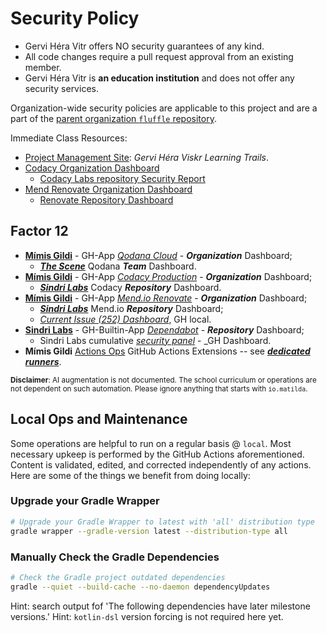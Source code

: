 # Security Policy

- Gervi Héra Vitr offers NO security guarantees of any kind.
- All code changes require a pull request approval from an existing member.
- Gervi Héra Vitr is **an education institution** and does not offer any security services. 

Organization-wide security policies are applicable to this project and are a part of the [parent organization `fluffle` repository](https://github.com/Mimis-Gildi/fluffle).

Immediate Class Resources:

- [Project Management Site](https://github.com/orgs/Gervi-Hera-Vitr/projects/1 "Gervi Héra Viskr Learning Trails"): _Gervi Héra Viskr Learning Trails_.
- [Codacy Organization Dashboard](https://app.codacy.com/organizations/gh/Gervi-Hera-Vitr/dashboard "Codacy Organization Dashboard")
  - [Codacy Labs repository Security Report](https://app.codacy.com/gh/Gervi-Hera-Vitr/sindri-labs/dashboard "Codacy Security Report")
- [Mend Renovate Organization Dashboard](https://developer.mend.io/github/Gervi-Hera-Vitr "Mend.io: Renovate Security Report")
  - [Renovate Repository Dashboard](https://developer.mend.io/github/Gervi-Hera-Vitr/sindri-labs "Google AI Labs Dashboard")

## Factor 12

- [**Mímis Gildi**](https://qodana.cloud/organizations/AY0jm "Qodana") - GH-App [_Qodana Cloud_](https://qodana.cloud/) -  _**Organization**_ Dashboard;
  - [_**The Scene**_](https://qodana.cloud/teams/zqLmn "The Scene") Qodana _**Team**_ Dashboard.
- [**Mímis Gildi**](https://app.codacy.com/organizations/gh/Gervi-Hera-Vitr/dashboard "Codacy") - GH-App [_Codacy Production_](https://www.codacy.com/) -  _**Organization**_ Dashboard;
  - [_**Sindri Labs**_](https://app.codacy.com/gh/Gervi-Hera-Vitr/sindri-labs/dashboard "Sindri Labs") Codacy _**Repository**_ Dashboard.
- [**Mímis Gildi**](https://developer.mend.io/github/Gervi-Hera-Vitr "Mend.io") - GH-App [_Mend.io Renovate_](https://developer.mend.io/) -  _**Organization**_ Dashboard;
  - [_**Sindri Labs**_](https://developer.mend.io/github/Gervi-Hera-Vitr/sindri-labs "Sindri Labs") Mend.io _**Repository**_ Dashboard;
  - [_Current Issue (252) Dashboard_](https://github.com/Gervi-Hera-Vitr/sindri-labs/issues/252 "Dependency Dashboard #252"), GH local.
- [**Sindri Labs**](https://github.com/Gervi-Hera-Vitr/sindri-labs/security/dependabot "Mímis Gildi") - GH-Builtin-App [_Dependabot_](https://github.com/dependabot "Dependabot") - _**Repository**_ Dashboard;
  - Sindri Labs cumulative [_security panel_](https://github.com/Gervi-Hera-Vitr/sindri-labs/security) - _GH Dashboard.
- **Mímis Gildi** [Actions Ops](./.github) GitHub Actions Extensions -- see [_**dedicated runners**_](https://github.com/Mimis-Gildi/organization-runners "Mímis Gildi and dependent organizations Dedicated self-hosted Runners").

<small><strong>Disclaimer</strong>: AI augmentation is not documented.
The school curriculum or operations are not dependent on such automation.
Please ignore anything that starts with `io.matilda`.</small>

## Local Ops and Maintenance

Some operations are helpful to run on a regular basis @ `local`.
Most necessary upkeep is performed by the GitHub Actions aforementioned.
Content is validated, edited, and corrected independently of any actions.
Here are some of the things we benefit from doing locally:

### Upgrade your Gradle Wrapper

```zsh
# Upgrade your Gradle Wrapper to latest with 'all' distribution type
gradle wrapper --gradle-version latest --distribution-type all
```

### Manually Check the Gradle Dependencies

```zsh
# Check the Gradle project outdated dependencies
gradle --quiet --build-cache --no-daemon dependencyUpdates
```

Hint: search output fof 'The following dependencies have later milestone versions.'
Hint: `kotlin-dsl` version forcing is not required here yet.